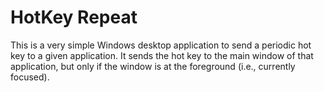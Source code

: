 # HotKey Repeat

This is a very simple Windows desktop application to send a periodic hot key to a given application. It sends the hot key to the main window of that application, but only if the window is at the foreground (i.e., currently focused).
